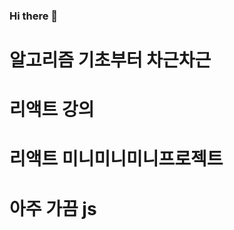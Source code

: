 ### Hi there 👋

# 알고리즘 기초부터 차근차근 
# 리액트 강의
# 리액트 미니미니미니프로젝트
# 아주 가끔 js

<!--
**yunseorim1116/yunseorim1116** is a ✨ _special_ ✨ repository because its `README.md` (this file) appears on your GitHub profile.

Here are some ideas to get you started:

- 🔭 I’m currently working on ...
- 🌱 I’m currently learning ...
- 👯 I’m looking to collaborate on ...
- 🤔 I’m looking for help with ...
- 💬 Ask me about ...
- 📫 How to reach me: ...
- 😄 Pronouns: ...
- ⚡ Fun fact: ...
-->
